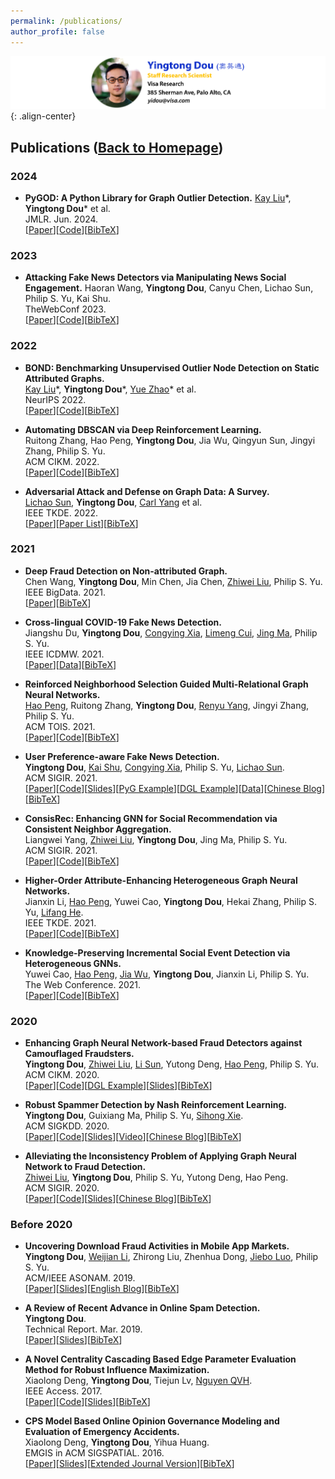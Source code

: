 ```yaml
---
permalink: /publications/
author_profile: false
---
```


![head](/images/head.png){: .align-center}


## Publications ([Back to Homepage](https://ytongdou.com/))

### 2024

* **PyGOD: A Python Library for Graph Outlier Detection.**
[Kay Liu](https://kayzliu.com/)\*, **Yingtong Dou**\* et al.  
JMLR. Jun. 2024.  
\[[Paper](https://arxiv.org/pdf/2204.12095.pdf)]\[[Code](https://github.com/pygod-team/pygod/)]\[[BibTeX](https://ytongdou.com/files/bib16.txt)]


### 2023

* **Attacking Fake News Detectors via Manipulating News Social Engagement.**
Haoran Wang, **Yingtong Dou**, Canyu Chen, Lichao Sun, Philip S. Yu, Kai Shu.  
TheWebConf 2023.  
\[[Paper](https://arxiv.org/pdf/2302.07363.pdf)]\[[Code](https://github.com/hwang219/AttackFakeNews)]\[[BibTeX](https://ytongdou.com/files/bib19.txt)]


### 2022

* **BOND: Benchmarking Unsupervised Outlier Node Detection on Static Attributed Graphs.**  
[Kay Liu](https://kayzliu.com/)\*, **Yingtong Dou**\*, [Yue Zhao](https://www.andrew.cmu.edu/user/yuezhao2/)\* et al.  
NeurIPS 2022.  
\[[Paper](https://arxiv.org/pdf/2206.10071.pdf)]\[[Code](https://github.com/pygod-team/pygod/tree/main/benchmark)]\[[BibTeX](https://ytongdou.com/files/bib17.txt)]

* **Automating DBSCAN via Deep Reinforcement Learning.**  
Ruitong Zhang, Hao Peng, **Yingtong Dou**, Jia Wu, Qingyun Sun, Jingyi Zhang, Philip S. Yu.  
ACM CIKM. 2022.  
\[[Paper](https://arxiv.org/pdf/2208.04537.pdf)]\[[Code](https://github.com/RingBDStack/DRL-DBSCAN)]\[[BibTeX](https://ytongdou.com/files/bib18.txt)]


* **Adversarial Attack and Defense on Graph Data: A Survey.**  
[Lichao Sun](https://www.cs.uic.edu/~lsun/), **Yingtong Dou**, [Carl Yang](http://jiyang3.web.engr.illinois.edu/) et al.  
IEEE TKDE. 2022.  
\[[Paper](https://arxiv.org/pdf/1812.10528.pdf)]\[[Paper List](https://github.com/safe-graph/graph-adversarial-learning-literature)]\[[BibTeX](https://ytongdou.com/files/bib10.txt)]


### 2021
* **Deep Fraud Detection on Non-attributed Graph.**  
Chen Wang, **Yingtong Dou**, Min Chen, Jia Chen, [Zhiwei Liu](https://sites.google.com/view/zhiwei-jim), Philip S. Yu.  
IEEE BigData. 2021.  
\[[Paper](https://arxiv.org/pdf/2110.01171.pdf)]\[[BibTeX](https://ytongdou.com/files/bib14.txt)]

* **Cross-lingual COVID-19 Fake News Detection.**  
Jiangshu Du, **Yingtong Dou**, [Congying Xia](https://congyingxia.github.io/), [Limeng Cui](http://personal.psu.edu/lzc334/), [Jing Ma](https://sites.google.com/site/cuhkjma/), Philip S. Yu.  
IEEE ICDMW. 2021.  
\[[Paper](https://arxiv.org/pdf/2110.06495.pdf)\]\[[Data](https://github.com/YingtongDou/CrossFake)\]\[[BibTeX](https://ytongdou.com/files/bib15.txt)\]

* **Reinforced Neighborhood Selection Guided Multi-Relational Graph Neural Networks.**  
[Hao Peng](https://penghao-buaa.github.io/), Ruitong Zhang, **Yingtong Dou**, [Renyu Yang](https://yangrenyu.github.io/), Jingyi Zhang, Philip S. Yu.  
ACM TOIS. 2021.  
\[[Paper](http://arxiv.org/pdf/2104.07886.pdf)\]\[[Code](https://github.com/safe-graph/RioGNN)\]\[[BibTeX](https://ytongdou.com/files/bib11.txt)\]

* **User Preference-aware Fake News Detection.**  
**Yingtong Dou**, [Kai Shu](http://www.cs.iit.edu/~kshu/), [Congying Xia](https://congyingxia.github.io/), Philip S. Yu, [Lichao Sun](https://www.cs.uic.edu/~lsun/).  
ACM SIGIR. 2021.  
\[[Paper](https://arxiv.org/pdf/2104.12259.pdf)]\[[Code](https://github.com/safe-graph/GNN-FakeNews)]\[[Slides](https://ytongdou.com/files/SIGIR21slides.pdf)]\[[PyG Example](https://github.com/rusty1s/pytorch_geometric/blob/master/examples/upfd.py)]\[[DGL Example](https://github.com/dmlc/dgl/blob/master/python/dgl/data/fakenews.py)]\[[Data](https://paperswithcode.com/dataset/upfd)]\[[Chinese Blog](https://mp.weixin.qq.com/s/VRFr1-8jYJZQACVZnyy3yg)]\[[BibTeX](https://ytongdou.com/files/bib12.txt)]

* **ConsisRec: Enhancing GNN for Social Recommendation via Consistent Neighbor Aggregation.**  
Liangwei Yang, [Zhiwei Liu](https://sites.google.com/view/zhiwei-jim), **Yingtong Dou**, Jing Ma, Philip S. Yu.  
ACM SIGIR. 2021.  
\[[Paper](https://arxiv.org/pdf/2105.02254.pdf)\]\[[Code](https://github.com/YangLiangwei/ConsisRec)\]\[[BibTeX](https://ytongdou.com/files/bib13.txt)\]

* **Higher-Order Attribute-Enhancing Heterogeneous Graph Neural Networks.**  
Jianxin Li, [Hao Peng](https://penghao-buaa.github.io/), Yuwei Cao, **Yingtong Dou**, Hekai Zhang, Philip S. Yu, [Lifang He](https://engineering.lehigh.edu/faculty/lifang-he).  
IEEE TKDE. 2021.  
\[[Paper](https://arxiv.org/pdf/2104.07892.pdf)\]\[[Code](https://github.com/RingBDStack/HAE)\]\[[BibTeX](https://ytongdou.com/files/bib8.txt)\]

* **Knowledge-Preserving Incremental Social Event Detection via Heterogeneous GNNs.**  
Yuwei Cao, [Hao Peng](https://penghao-buaa.github.io/), [Jia Wu](http://web.science.mq.edu.au/~jiawu/), **Yingtong Dou**, Jianxin Li, Philip S. Yu.  
The Web Conference. 2021.  
\[[Paper](https://arxiv.org/pdf/2101.08747.pdf)\]\[[Code](https://github.com/RingBDStack/KPGNN)\]\[[BibTeX](https://ytongdou.com/files/bib7.txt)\]

### 2020
* **Enhancing Graph Neural Network-based Fraud Detectors against Camouflaged Fraudsters.**  
**Yingtong Dou**, [Zhiwei Liu](https://sites.google.com/view/zhiwei-jim), [Li Sun](https://www.researchgate.net/profile/Li_Sun118), Yutong Deng, [Hao Peng](https://penghao-buaa.github.io/), Philip S. Yu.  
ACM CIKM. 2020.  
\[[Paper](https://arxiv.org/pdf/2008.08692.pdf)]\[[Code](https://github.com/YingtongDou/CARE-GNN)]\[[DGL Example](https://github.com/dmlc/dgl/tree/master/examples/pytorch/caregnn)]\[[Slides](https://ytongdou.com/files/cikm20slides.pdf)]\[[BibTeX](https://ytongdou.com/files/bib6.txt)]

* **Robust Spammer Detection by Nash Reinforcement Learning.**  
**Yingtong Dou**, Guixiang Ma, Philip S. Yu, [Sihong Xie](http://www.cse.lehigh.edu/~sxie/).  
ACM SIGKDD. 2020.  
\[[Paper](https://arxiv.org/pdf/2006.06069.pdf)]\[[Code](https://github.com/YingtongDou/Nash-Detect)]\[[Slides](https://ytongdou.com/files/kdd20slides.pdf)]\[[Video](https://youtu.be/Pa13fabSGVw)]\[[Chinese Blog](https://mp.weixin.qq.com/s?__biz=MzU1Mjc5NTg5OQ==&mid=2247485268&idx=1&sn=451d137496829d1405c28808ec0bb0b2&chksm=fbfdecc0cc8a65d651600a437043cbb5483bfa16e35c3b1cb3ca60d7ac47e64a3bdd514e357f&token=1158859151&lang=zh_CN#rd)]\[[BibTeX](https://ytongdou.com/files/bib5.txt)]

* **Alleviating the Inconsistency Problem of Applying Graph Neural Network to Fraud Detection.**  
[Zhiwei Liu](https://sites.google.com/view/zhiwei-jim), **Yingtong Dou**, Philip S. Yu, Yutong Deng, Hao Peng.  
ACM SIGIR. 2020.  
\[[Paper](https://arxiv.org/pdf/2005.00625.pdf)\]\[[Code](https://github.com/safe-graph/DGFraud/tree/master/algorithms/GraphConsis)\]\[[Slides](https://ytongdou.com/files/SIGIR20slides.pdf)\]\[[Chinese Blog](https://mp.weixin.qq.com/s?__biz=MzU1Mjc5NTg5OQ==&mid=2247485139&idx=1&sn=b1f9bebe10a82d21faf770e1c561ec24&chksm=fbfded47cc8a6451a28e0ef7ce65df89cc1bf583e0701e24c5877dd1a92308355917a702360f&token=1158859151&lang=zh_CN#rd)\]\[[BibTeX](https://ytongdou.com/files/bib4.txt)\]


### Before 2020
* **Uncovering Download Fraud Activities in Mobile App Markets.**  
**Yingtong Dou**, [Weijian Li](https://www.cs.rochester.edu/u/wli69/), Zhirong Liu, Zhenhua Dong, [Jiebo Luo](http://www.cs.rochester.edu/u/jluo/), Philip S. Yu.  
ACM/IEEE ASONAM. 2019.  
\[[Paper](https://ytongdou.com/files/ASONAM2019.pdf)\]\[[Slides](https://ytongdou.com/files/asonam19slides.pdf)\]\[[English Blog](https://medium.com/@yingtongdou/tackling-fake-downloads-in-mobile-app-markets-lessons-learned-from-huawei-app-store-7448694945bd?source=friends_link&sk=add42402f6372d567e704cdddce6e04b)\]\[[BibTeX](https://ytongdou.com/files/bib3.txt)\]

* **A Review of Recent Advance in Online Spam Detection.**  
**Yingtong Dou**.  
Technical Report. Mar. 2019.  
\[[Paper](https://ytongdou.com/files/spamreview.pdf)\]\[[Slides](https://ytongdou.com/files/spamslides.pdf)\]\[[BibTeX](https://ytongdou.com/files/bib9.txt)\]  

* **A Novel Centrality Cascading Based Edge Parameter Evaluation Method for Robust Influence Maximization.**  
Xiaolong Deng, **Yingtong Dou**, Tiejun Lv, [Nguyen QVH](https://sites.google.com/site/nqvhung/).  
IEEE Access. 2017.  
\[[Paper](https://ytongdou.com/files/access17.pdf)\]\[[Code](https://github.com/YingtongDou/Centrality-Influence-Maximization)\]\[[Slides](https://ytongdou.com/files/RIM.pdf)\]\[[BibTeX](https://ytongdou.com/files/bib2.txt)\]

* **CPS Model Based Online Opinion Governance Modeling and Evaluation of Emergency Accidents.**  
Xiaolong Deng, **Yingtong Dou**, Yihua Huang.  
EMGIS in ACM SIGSPATIAL. 2016.  
\[[Paper](https://ytongdou.com/files/spatial16.pdf)\]\[[Slides](https://ytongdou.com/files/spatial16slides.pdf)\]\[[Extended Journal Version](https://ytongdou.com/files/geoinformatica.pdf)\]\[[BibTeX](https://ytongdou.com/files/bib1.txt)\]  


<!-- ## Projects
  
  * **Misinformation Detection**
  
  ![projects4](/images/proj4.png){: .align-left} **Introduction** We investigate various problems and challenges regarding fact-checking and fake news classification tasks. Some of the problems are: user endogeneous preference encoding, zero/few-shot fake news detection, and fake news detection under adversarial settings.  

  **Resources** [Project Homepage](https://bdsc.lab.uic.edu/NSF1930941.html). A [collection](https://github.com/safe-graph/GNN-FakeNews) of GNN-based fake news detectors and two fake news propagation graph datasets. [Benchmarking](https://paperswithcode.com/dataset/upfd) GNN-based fake news detection.  

  <br/>

  * **Robust Fraud Detection**
  
  ![projects3](/images/proj3.png){: .align-left} **Introduction** The adversarial behaviors between advanced spammers and the defenders make the fraud detection problem more challenging. We employ various machine learning methods to simulate the adversarial behavior between two sides and devise robust fraud detectors.  

  **Resources** [Project Homepage](https://bdsc.lab.uic.edu/NSF1930941.html). A curated [list](https://github.com/safe-graph/graph-fraud-detection-papers) of up-to-date papers on fraud detection. [Deep](https://github.com/safe-graph/DGFraud) and [Non-deep](https://github.com/safe-graph/UGFraud) Graph-based Toolboxes for Fraud Detection.  [Introduction Slides](https://ytongdou.com/files/F5_Talk_Slides.pdf)  

  <br/>

  * **Securing Graph-based Learning Models**

  ![projects2](/images/proj2.png){: .align-left} **Introduction** Despite the advance of graph-based learning models like probabilistic graphical models and graph neural networks, their applications to various areas also face diverse threats. We investigate the practical threats of SOTA models and secure them from multiple channels.  

  **Resources** A [survey](https://arxiv.org/abs/1812.10528) from our lab on adversarial attack and defense on graph data. A [list](https://github.com/safe-graph/graph-adversarial-learning-literature) of papers on graph adversarial learning.  

  <br/>

  * **Suspicious Behavior Modeling in Mobile App Markets**
  
  ![projects1](/images/proj1.png){: .align-left} **Introduction** Mobile App Markets like App Store and Google Play involves many fraudsters like spammers, botnets and crowd workers. We investigate the underground market of trading app downloads and reviews, and aim to design classifers with multi-view and multi-source information according to the intention of the fraudsters.  

  **Resources** My [blog post](https://medium.com/@yingtongdou/tackling-fake-downloads-in-mobile-app-markets-lessons-learned-from-huawei-app-store-7448694945bd?source=friends_link&sk=add42402f6372d567e704cdddce6e04b) about download fraud in App markets.   -->
